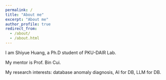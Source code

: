 ```yaml
---
permalink: /
title: "About me"
excerpt: "About me"
author_profile: true
redirect_from: 
  - /about/
  - /about.html
---
```


I am Shiyue Huang, a Ph.D student of PKU-DAIR Lab.

My mentor is Prof. Bin Cui.

My research interests: database anomaly diagnosis, AI for DB, LLM for DB.
